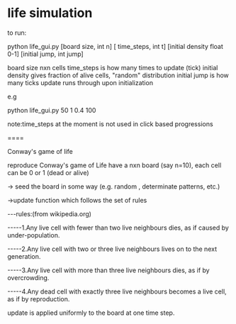 life simulation
====

to run:

python life_gui.py [board size, int n] [ time_steps, int t] [initial density float 0-1] [initial jump, int jump]

board size nxn cells
time_steps is how many times to update (tick)
initial density gives fraction of alive cells, "random" distribution
initial jump is how many ticks update runs through upon initialization

e.g

python life_gui.py 50 1 0.4 100

note:time_steps at the moment is not used in click based progressions


====

Conway's game of life 

reproduce Conway's game of Life
have a nxn board (say n=10), each cell can be 0 or 1 (dead or alive)

-> seed the board in some way (e.g. random , determinate patterns, etc.)

->update function which follows the set of rules

---rules:(from wikipedia.org)

-----1.Any live cell with fewer than two live neighbours dies, as if caused by under-population.

-----2.Any live cell with two or three live neighbours lives on to the next generation.

-----3.Any live cell with more than three live neighbours dies, as if by overcrowding.

-----4.Any dead cell with exactly three live neighbours becomes a live cell, as if by reproduction.


update is applied uniformly to the board at one time step.